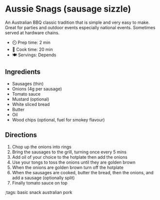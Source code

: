 # Aussie Snags (sausage sizzle)

An Australian BBQ classic tradition that is simple and very easy to make. Great for parties and outdoor events
especially national events. Sometimes served at hardware chains.

- ⏲️ Prep time: 2 min
- 🍳 Cook time: 20 min
- 🍽️ Servings: Depends

## Ingredients

- Sausages (thin)
- Onions (4g per sausage)
- Tomato sauce
- Mustard (optional)
- White sliced bread
- Butter
- Oil
- Wood chips (optional, fuel for smokey flavour)

## Directions

1. Chop up the onions into rings
2. Bring the sausages to the grill, turning once every 5 mins
3. Add oil of your choice to the hotplate then add the onions
4. Use your tongs to toss the onions until they are golden brown
5. When the onions are golden brown turn off the hotplate
6. When the sausages are cooked, butter the bread, then the onions, and add a sausage (optionally split)
7. Finally tomato sauce on top

;tags: basic snack australian pork

